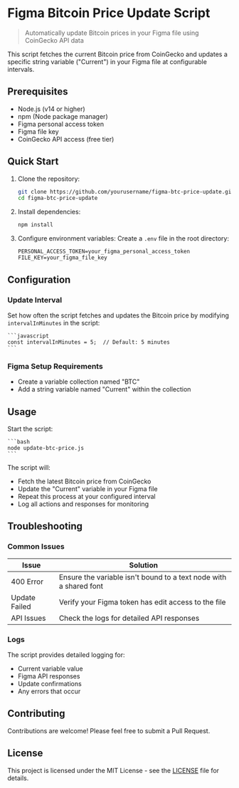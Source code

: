 # Figma Bitcoin Price Update Script

> Automatically update Bitcoin prices in your Figma file using CoinGecko API data

This script fetches the current Bitcoin price from CoinGecko and updates a specific string variable ("Current") in your Figma file at configurable intervals.

## Prerequisites

- Node.js (v14 or higher)
- npm (Node package manager)
- Figma personal access token
- Figma file key
- CoinGecko API access (free tier)

## Quick Start

1. Clone the repository:

    ```bash
    git clone https://github.com/yourusername/figma-btc-price-update.git
    cd figma-btc-price-update
    ```

2. Install dependencies:

    ```bash
    npm install
    ```

3. Configure environment variables:
Create a `.env` file in the root directory:

    ```env
    PERSONAL_ACCESS_TOKEN=your_figma_personal_access_token
    FILE_KEY=your_figma_file_key
    ```

## Configuration

### Update Interval

Set how often the script fetches and updates the Bitcoin price by modifying `intervalInMinutes` in the script:

    ```javascript
    const intervalInMinutes = 5;  // Default: 5 minutes
    ```

### Figma Setup Requirements

- Create a variable collection named "BTC"
- Add a string variable named "Current" within the collection

## Usage

Start the script:

    ```bash
    node update-btc-price.js
    ```

The script will:

- Fetch the latest Bitcoin price from CoinGecko
- Update the "Current" variable in your Figma file
- Repeat this process at your configured interval
- Log all actions and responses for monitoring

## Troubleshooting

### Common Issues

| Issue | Solution |
|-------|----------|
| 400 Error | Ensure the variable isn't bound to a text node with a shared font |
| Update Failed | Verify your Figma token has edit access to the file |
| API Issues | Check the logs for detailed API responses |

### Logs

The script provides detailed logging for:

- Current variable value
- Figma API responses
- Update confirmations
- Any errors that occur

## Contributing

Contributions are welcome! Please feel free to submit a Pull Request.

## License

This project is licensed under the MIT License - see the [LICENSE](LICENSE) file for details.
